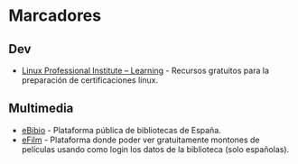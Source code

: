 # Marcadores

## Dev

- [Linux Professional Institute – Learning](https://learning.lpi.org/es/) - Recursos gratuitos para la preparación de certificaciones linux.

## Multimedia

- [eBibio](https://www.culturaydeporte.gob.es/cultura/areas/bibliotecas/mc/eBiblio/como-usarlo.html) - Plataforma pública de bibliotecas de España.
- [eFilm](https://efilm.online) - Plataforma donde poder ver gratuitamente montones de películas usando como login los datos de la biblioteca (solo españolas).
